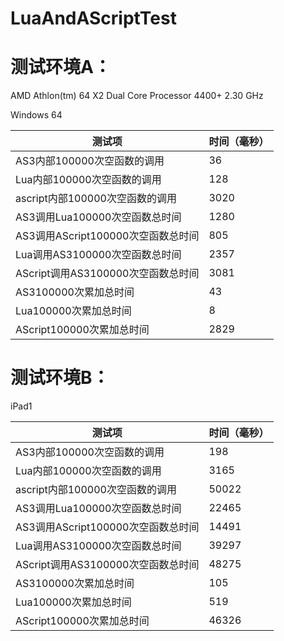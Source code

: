 LuaAndAScriptTest
=================

测试环境A：
=========
AMD Athlon(tm) 64 X2 Dual Core Processor 4400+ 2.30 GHz

Windows 64

测试项 | 时间（毫秒）
----|------
AS3内部100000次空函数的调用 | 36
Lua内部100000次空函数的调用 | 128
ascript内部100000次空函数的调用 | 3020
AS3调用Lua100000次空函数总时间 | 1280
AS3调用AScript100000次空函数总时间 | 805
Lua调用AS3100000次空函数总时间 | 2357
AScript调用AS3100000次空函数总时间 | 3081
AS3100000次累加总时间 | 43
Lua100000次累加总时间 | 8
AScript100000次累加总时间 | 2829



测试环境B：
=========
iPad1

测试项 | 时间（毫秒）
----|------
AS3内部100000次空函数的调用 | 198
Lua内部100000次空函数的调用 | 3165
ascript内部100000次空函数的调用 | 50022
AS3调用Lua100000次空函数总时间 | 22465
AS3调用AScript100000次空函数总时间 | 14491
Lua调用AS3100000次空函数总时间 | 39297
AScript调用AS3100000次空函数总时间 | 48275
AS3100000次累加总时间 | 105
Lua100000次累加总时间 | 519
AScript100000次累加总时间 | 46326
